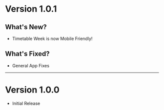# Version 1.0.1
## What's New?
- Timetable Week is now Mobile Friendly!

## What's Fixed?
- General App Fixes

---

# Version 1.0.0
- Initial Release